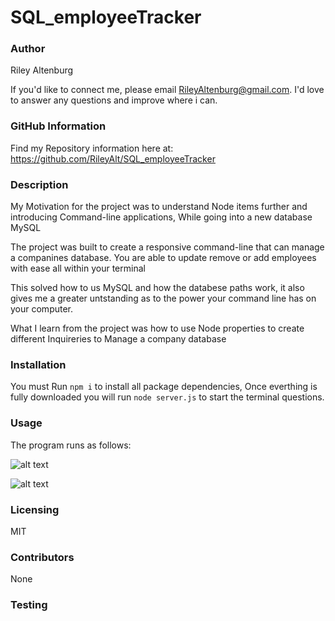 # SQL_employeeTracker
### Author

Riley Altenburg

If you'd like to connect me, please email RileyAltenburg@gmail.com. I'd love to answer any questions and improve where i can. 

### GitHub Information

Find my Repository information here at: https://github.com/RileyAlt/SQL_employeeTracker

### Description

My Motivation for the project was to understand Node items further and introducing Command-line applications, While going into a new database MySQL

The project was built to create a responsive command-line  that can manage a companines database. You are able to update remove or add employees with ease all within your terminal

This solved how to us MySQL and how the databese paths work, it also gives me a greater untstanding as to the power your command line has on your computer. 

What I learn from the project was how to use Node properties to create different Inquireries to Manage a company database 

### Installation

You must Run `npm i` to install all package dependencies, 
Once everthing is fully downloaded you will run `node server.js` to start the terminal questions. 

### Usage

The program runs as follows:

![alt text](./src/start-page.png)

![alt text](./src/running-app.png)

### Licensing

MIT

### Contributors

None

### Testing
